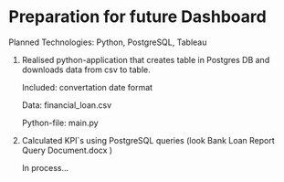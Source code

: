 # Preparation for future Dashboard

Planned Technologies: Python, PostgreSQL, Tableau

1. Realised python-application that creates table in Postgres DB and downloads data from csv to table.

   Included: convertation date format
   
   Data: financial_loan.csv
   
   Python-file: main.py

2. Calculated KPI`s using PostgreSQL queries (look Bank Loan Report Query Document.docx )
   
   In process...
